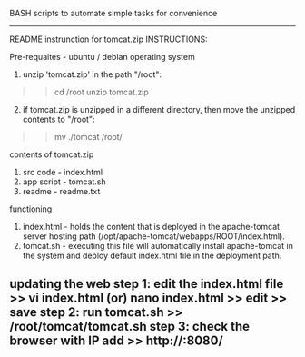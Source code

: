 BASH scripts to automate simple tasks for convenience

----
README instrunction for tomcat.zip
INSTRUCTIONS:

Pre-requaites   - ubuntu / debian operating system
1. unzip 'tomcat.zip' in the path "/root":
>> cd /root
>> unzip tomcat.zip
2. if tomcat.zip is unzipped in a different directory, then move the unzipped contents to "/root":
>> mv ./tomcat /root/

contents of tomcat.zip
1. src code     - index.html
2. app script   - tomcat.sh
3. readme       - readme.txt

functioning
1. index.html   - holds the content that is deployed in the apache-tomcat server hosting path (/opt/apache-tomcat/webapps/ROOT/index.html).
2. tomcat.sh    - executing this file will automatically install apache-tomcat in the system and deploy default index.html file in the deployment path.

updating the web
step 1: edit the index.html file        >> vi index.html (or) nano index.html           >> edit         >> save
step 2: run tomcat.sh                   >> /root/tomcat/tomcat.sh
step 3: check the browser with IP add   >> http://<public i address>:8080/
----
